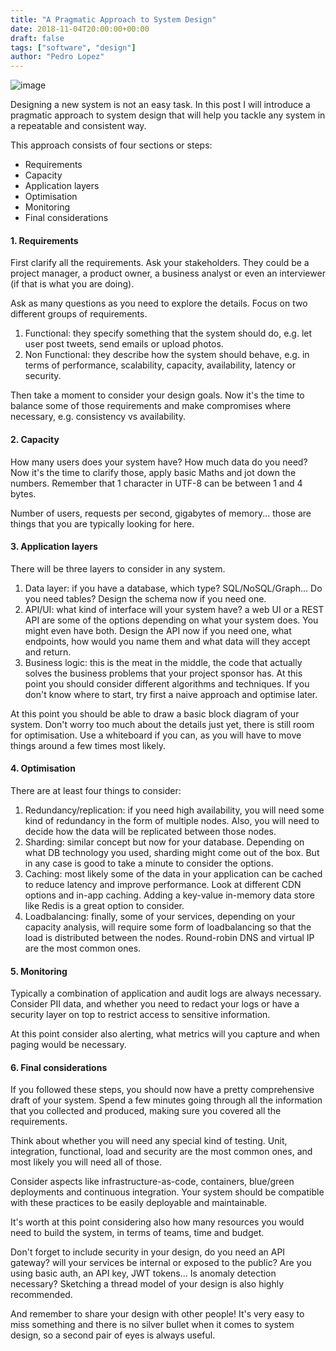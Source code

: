 ```yaml
---
title: "A Pragmatic Approach to System Design"
date: 2018-11-04T20:00:00+00:00
draft: false
tags: ["software", "design"]
author: "Pedro Lopez"
---
```


![image](/images/a-pragmatic-approach-to-system-design.jpg)

Designing a new system is not an easy task. In this post I will introduce a pragmatic approach to system design that will help you tackle any system in a repeatable and consistent way.

<!--more-->

This approach consists of four sections or steps:

- Requirements
- Capacity
- Application layers
- Optimisation
- Monitoring
- Final considerations

#### 1. Requirements

First clarify all the requirements. Ask your stakeholders. They could be a project manager, a product owner, a business analyst or even an interviewer (if that is what you are doing).

Ask as many questions as you need to explore the details. Focus on two different groups of requirements.

1. Functional: they specify something that the system should do, e.g. let user post tweets, send emails or upload photos.
2. Non Functional: they describe how the system should behave, e.g. in terms of performance, scalability, capacity, availability, latency or security.

Then take a moment to consider your design goals. Now it's the time to balance some of those requirements and make compromises where necessary, e.g. consistency vs availability.

#### 2. Capacity

How many users does your system have? How much data do you need? Now it's the time to clarify those, apply basic Maths and jot down the numbers. Remember that 1 character in UTF-8 can be between 1 and 4 bytes.

Number of users, requests per second, gigabytes of memory... those are things that you are typically looking for here.

#### 3. Application layers

There will be three layers to consider in any system.

1. Data layer: if you have a database, which type? SQL/NoSQL/Graph... Do you need tables? Design the schema now if you need one.
2. API/UI: what kind of interface will your system have? a web UI or a REST API are some of the options depending on what your system does. You might even have both. Design the API now if you need one, what endpoints, how would you name them and what data will they accept and return.
3. Business logic: this is the meat in the middle, the code that actually solves the business problems that your project sponsor has. At this point you should consider different algorithms and techniques. If you don't know where to start, try first a naive approach and optimise later.

At this point you should be able to draw a basic block diagram of your system. Don't worry too much about the details just yet, there is still room for optimisation. Use a whiteboard if you can, as you will have to move things around a few times most likely.

#### 4. Optimisation

There are at least four things to consider:

1. Redundancy/replication: if you need high availability, you will need some kind of redundancy in the form of multiple nodes. Also, you will need to decide how the data will be replicated between those nodes.
2. Sharding: similar concept but now for your database. Depending on what DB technology you used, sharding might come out of the box. But in any case is good to take a minute to consider the options.
3. Caching: most likely some of the data in your application can be cached to reduce latency and improve performance. Look at different CDN options and in-app caching. Adding a key-value in-memory data store like Redis is a great option to consider.
4. Loadbalancing: finally, some of your services, depending on your capacity analysis, will require some form of loadbalancing so that the load is distributed between the nodes. Round-robin DNS and virtual IP are the most common ones.

#### 5. Monitoring

Typically a combination of application and audit logs are always necessary. Consider PII data, and whether you need to redact your logs or have a security layer on top to restrict access to sensitive information.

At this point consider also alerting, what metrics will you capture and when paging would  be necessary.

#### 6. Final considerations

If you followed these steps, you should now have a pretty comprehensive draft of your system. Spend a few minutes going through all the information that you collected and produced, making sure you covered all the requirements.

Think about whether you will need any special kind of testing. Unit, integration, functional, load and security are the most common ones, and most likely you will need all of those.

Consider aspects like infrastructure-as-code, containers, blue/green deployments and continuous integration. Your system should be compatible with these practices to be easily deployable and maintainable.

It's worth at this point considering also how many resources you would need to build the system, in terms of teams, time and budget.

Don't forget to include security in your design, do you need an API gateway? will your services be internal or exposed to the public? Are you using basic auth, an API key, JWT tokens... Is anomaly detection necessary? Sketching a thread model of your design is also highly recommended.

And remember to share your design with other people! It's very easy to miss something and there is no silver bullet when it comes to system design, so a second pair of eyes is always useful.
